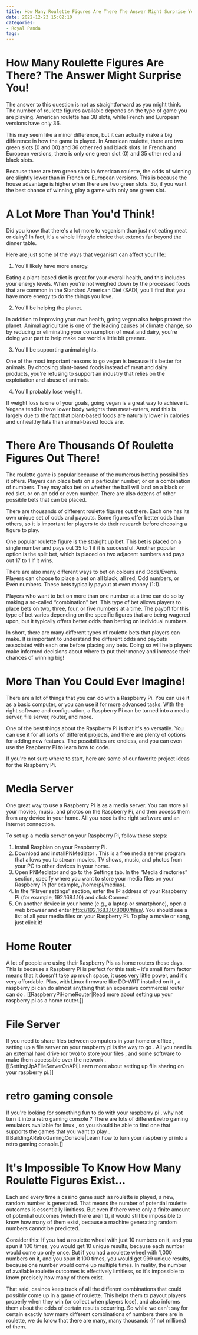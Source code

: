 ```yaml
---
title: How Many Roulette Figures Are There The Answer Might Surprise You!
date: 2022-12-23 15:02:10
categories:
- Royal Panda
tags:
---
```



#  How Many Roulette Figures Are There? The Answer Might Surprise You!

The answer to this question is not as straightforward as you might think. The number of roulette figures available depends on the type of game you are playing. American roulette has 38 slots, while French and European versions have only 36.

This may seem like a minor difference, but it can actually make a big difference in how the game is played. In American roulette, there are two green slots (0 and 00) and 36 other red and black slots. In French and European versions, there is only one green slot (0) and 35 other red and black slots.

Because there are two green slots in American roulette, the odds of winning are slightly lower than in French or European versions. This is because the house advantage is higher when there are two green slots. So, if you want the best chance of winning, play a game with only one green slot.

#  A Lot More Than You'd Think!

Did you know that there's a lot more to veganism than just not eating meat or dairy? In fact, it's a whole lifestyle choice that extends far beyond the dinner table.

Here are just some of the ways that veganism can affect your life:

1. You'll likely have more energy.

Eating a plant-based diet is great for your overall health, and this includes your energy levels. When you're not weighed down by the processed foods that are common in the Standard American Diet (SAD), you'll find that you have more energy to do the things you love.

2. You'll be helping the planet.

In addition to improving your own health, going vegan also helps protect the planet. Animal agriculture is one of the leading causes of climate change, so by reducing or eliminating your consumption of meat and dairy, you're doing your part to help make our world a little bit greener.

3. You'll be supporting animal rights.

One of the most important reasons to go vegan is because it's better for animals. By choosing plant-based foods instead of meat and dairy products, you're refusing to support an industry that relies on the exploitation and abuse of animals.

4. You'll probably lose weight.

If weight loss is one of your goals, going vegan is a great way to achieve it. Vegans tend to have lower body weights than meat-eaters, and this is largely due to the fact that plant-based foods are naturally lower in calories and unhealthy fats than animal-based foods are.

#  There Are Thousands Of Roulette Figures Out There!

The roulette game is popular because of the numerous betting possibilities it offers. Players can place bets on a particular number, or on a combination of numbers. They may also bet on whether the ball will land on a black or red slot, or on an odd or even number. There are also dozens of other possible bets that can be placed.

There are thousands of different roulette figures out there. Each one has its own unique set of odds and payouts. Some figures offer better odds than others, so it is important for players to do their research before choosing a figure to play.

One popular roulette figure is the straight up bet. This bet is placed on a single number and pays out 35 to 1 if it is successful. Another popular option is the split bet, which is placed on two adjacent numbers and pays out 17 to 1 if it wins.

There are also many different ways to bet on colours and Odds/Evens. Players can choose to place a bet on all black, all red, Odd numbers, or Even numbers. These bets typically payout at even money (1:1).

Players who want to bet on more than one number at a time can do so by making a so-called “combination” bet. This type of bet allows players to place bets on two, three, four, or five numbers at a time. The payoff for this type of bet varies depending on the specific figures that are being wagered upon, but it typically offers better odds than betting on individual numbers.

In short, there are many different types of roulette bets that players can make. It is important to understand the different odds and payouts associated with each one before placing any bets. Doing so will help players make informed decisions about where to put their money and increase their chances of winning big!

#  More Than You Could Ever Imagine!

There are a lot of things that you can do with a Raspberry Pi. You can use it as a basic computer, or you can use it for more advanced tasks. With the right software and configuration, a Raspberry Pi can be turned into a media server, file server, router, and more.

One of the best things about the Raspberry Pi is that it's so versatile. You can use it for all sorts of different projects, and there are plenty of options for adding new features. The possibilities are endless, and you can even use the Raspberry Pi to learn how to code.

If you're not sure where to start, here are some of our favorite project ideas for the Raspberry Pi.

# Media Server

One great way to use a Raspberry Pi is as a media server. You can store all your movies, music, and photos on the Raspberry Pi, and then access them from any device in your home. All you need is the right software and an internet connection.

To set up a media server on your Raspberry Pi, follow these steps:

1. Install Raspbian on your Raspberry Pi.
2. Download and installPNMediator . This is a free media server program that allows you to stream movies, TV shows, music, and photos from your PC to other devices in your home.
3. Open PNMediator and go to the Settings tab. In the “Media directories” section, specify where you want to store your media files on your Raspberry Pi (for example, /home/pi/medias). 
4. In the “Player settings” section, enter the IP address of your Raspberry Pi (for example, 192.168.1.10) and click Connect . 
5. On another device in your home (e.g., a laptop or smartphone), open a web browser and enter http://192.168.1.10:8080/files/. You should see a list of all your media files on your Raspberry Pi. To play a movie or song, just click it!

# Home Router


A lot of people are using their Raspberry Pis as home routers these days. This is because a Raspberry Pi is perfect for this task – it's small form factor means that it doesn't take up much space, it uses very little power, and it's very affordable. Plus, with Linux firmware like DD-WRT installed on it , a raspberry pi can do almost anything that an expensive commercial router can do . [[RaspberryPiHomeRouter|Read more about setting up your raspberry pi as a home router.]] 

# File Server



  If you need to share files between computers in your home or office , setting up a file server on your raspberry pi is the way to go . All you need is an external hard drive (or two) to store your files , and some software to make them accessible over the network . [[SettingUpAFileServerOnAPi|Learn more about setting up file sharing on your raspberry pi.]] 

# retro gaming console

 If you're looking for something fun to do with your raspberry pi , why not turn it into a retro gaming console ? There are lots of different retro gaming emulators available for linux , so you should be able to find one that supports the games that you want to play . [[BuildingARetroGamingConsole|Learn how to turn your raspberry pi into a retro gaming console.]]

#  It's Impossible To Know How Many Roulette Figures Exist...

Each and every time a casino game such as roulette is played, a new, random number is generated. That means the number of potential roulette outcomes is essentially limitless. But even if there were only a finite amount of potential outcomes (which there aren't), it would still be impossible to know how many of them exist, because a machine generating random numbers cannot be predicted.

Consider this: If you had a roulette wheel with just 10 numbers on it, and you spun it 100 times, you would get 10 unique results, because each number would come up only once. But if you had a roulette wheel with 1,000 numbers on it, and you spun it 100 times, you would get 999 unique results, because one number would come up multiple times. In reality, the number of available roulette outcomes is effectively limitless, so it's impossible to know precisely how many of them exist.

That said, casinos keep track of all the different combinations that could possibly come up in a game of roulette. This helps them to payout players properly when they win (or collect when players lose), and also informs them about the odds of certain results occurring. So while we can't say for certain exactly how many different combinations of numbers there are in roulette, we do know that there are many, many thousands (if not millions) of them.